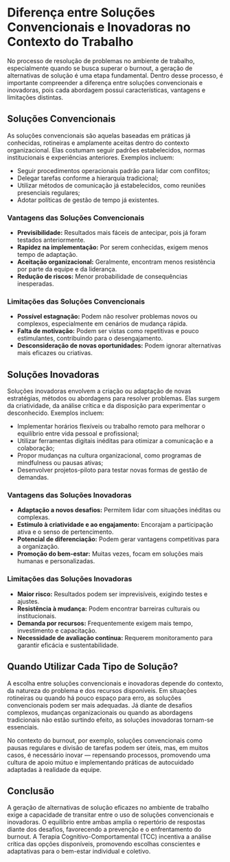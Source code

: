 
# Diferença entre Soluções Convencionais e Inovadoras no Contexto do Trabalho

No processo de resolução de problemas no ambiente de trabalho, especialmente quando se busca superar o burnout, a geração de alternativas de solução é uma etapa fundamental. Dentro desse processo, é importante compreender a diferença entre soluções convencionais e inovadoras, pois cada abordagem possui características, vantagens e limitações distintas.

## Soluções Convencionais

As soluções convencionais são aquelas baseadas em práticas já conhecidas, rotineiras e amplamente aceitas dentro do contexto organizacional. Elas costumam seguir padrões estabelecidos, normas institucionais e experiências anteriores. Exemplos incluem:

- Seguir procedimentos operacionais padrão para lidar com conflitos;
- Delegar tarefas conforme a hierarquia tradicional;
- Utilizar métodos de comunicação já estabelecidos, como reuniões presenciais regulares;
- Adotar políticas de gestão de tempo já existentes.

### Vantagens das Soluções Convencionais

- **Previsibilidade:** Resultados mais fáceis de antecipar, pois já foram testados anteriormente.
- **Rapidez na implementação:** Por serem conhecidas, exigem menos tempo de adaptação.
- **Aceitação organizacional:** Geralmente, encontram menos resistência por parte da equipe e da liderança.
- **Redução de riscos:** Menor probabilidade de consequências inesperadas.

### Limitações das Soluções Convencionais

- **Possível estagnação:** Podem não resolver problemas novos ou complexos, especialmente em cenários de mudança rápida.
- **Falta de motivação:** Podem ser vistas como repetitivas e pouco estimulantes, contribuindo para o desengajamento.
- **Desconsideração de novas oportunidades:** Podem ignorar alternativas mais eficazes ou criativas.

## Soluções Inovadoras

Soluções inovadoras envolvem a criação ou adaptação de novas estratégias, métodos ou abordagens para resolver problemas. Elas surgem da criatividade, da análise crítica e da disposição para experimentar o desconhecido. Exemplos incluem:

- Implementar horários flexíveis ou trabalho remoto para melhorar o equilíbrio entre vida pessoal e profissional;
- Utilizar ferramentas digitais inéditas para otimizar a comunicação e a colaboração;
- Propor mudanças na cultura organizacional, como programas de mindfulness ou pausas ativas;
- Desenvolver projetos-piloto para testar novas formas de gestão de demandas.

### Vantagens das Soluções Inovadoras

- **Adaptação a novos desafios:** Permitem lidar com situações inéditas ou complexas.
- **Estímulo à criatividade e ao engajamento:** Encorajam a participação ativa e o senso de pertencimento.
- **Potencial de diferenciação:** Podem gerar vantagens competitivas para a organização.
- **Promoção do bem-estar:** Muitas vezes, focam em soluções mais humanas e personalizadas.

### Limitações das Soluções Inovadoras

- **Maior risco:** Resultados podem ser imprevisíveis, exigindo testes e ajustes.
- **Resistência à mudança:** Podem encontrar barreiras culturais ou institucionais.
- **Demanda por recursos:** Frequentemente exigem mais tempo, investimento e capacitação.
- **Necessidade de avaliação contínua:** Requerem monitoramento para garantir eficácia e sustentabilidade.

## Quando Utilizar Cada Tipo de Solução?

A escolha entre soluções convencionais e inovadoras depende do contexto, da natureza do problema e dos recursos disponíveis. Em situações rotineiras ou quando há pouco espaço para erro, as soluções convencionais podem ser mais adequadas. Já diante de desafios complexos, mudanças organizacionais ou quando as abordagens tradicionais não estão surtindo efeito, as soluções inovadoras tornam-se essenciais.

No contexto do burnout, por exemplo, soluções convencionais como pausas regulares e divisão de tarefas podem ser úteis, mas, em muitos casos, é necessário inovar — repensando processos, promovendo uma cultura de apoio mútuo e implementando práticas de autocuidado adaptadas à realidade da equipe.

## Conclusão

A geração de alternativas de solução eficazes no ambiente de trabalho exige a capacidade de transitar entre o uso de soluções convencionais e inovadoras. O equilíbrio entre ambas amplia o repertório de respostas diante dos desafios, favorecendo a prevenção e o enfrentamento do burnout. A Terapia Cognitivo-Comportamental (TCC) incentiva a análise crítica das opções disponíveis, promovendo escolhas conscientes e adaptativas para o bem-estar individual e coletivo.
```
